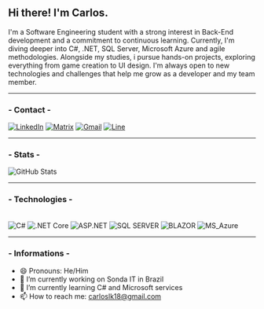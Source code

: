 <h2>Hi there! I'm Carlos.</h2>
<p>I'm a Software Engineering student with a strong interest in Back-End development and a commitment to continuous learning. Currently, I'm diving deeper into C#, .NET, SQL Server, Microsoft Azure and agile methodologies. Alongside my studies, i pursue hands-on projects, exploring everything from game creation to UI design. I'm always open to new technologies and challenges that help me grow as a developer and my team member.</p>

<hr>

<h3>- Contact -</h3>

[![LinkedIn](https://img.shields.io/badge/LinkedIn-0077B5?style=for-the-badge&logo=linkedin&logoColor=white)](https://www.linkedin.com/in/carlosbarbosa-dev/)
[![Matrix](https://img.shields.io/badge/matrix-000000?style=for-the-badge&logo=Matrix&logoColor=white)](https://carloslk18.github.io/Portfolio_CB/)
[![Gmail](https://img.shields.io/badge/Gmail-D14836?style=for-the-badge&logo=gmail&logoColor=white)](https://carloslk18.github.io/Portfolio_CB/)
[![Line](https://img.shields.io/badge/Line-00C300?style=for-the-badge&logo=line&logoColor=white)](https://carloslk18.github.io/Portfolio_CB/)

<hr>

<h3>- Stats -</h3>

![GitHub Stats](https://github-readme-streak-stats.herokuapp.com/?user=carloslk18&theme=dark&hide_border=true)

<hr>

<h3>- Technologies -</h3>
<div style="display: inline_block"><br/>
    <img align="center" alt="C#" src="https://img.shields.io/badge/C%23-239120?style=for-the-badge&logo=c-sharp&logoColor=white"/>
    <img align="center" src="https://img.shields.io/static/v1?label=&message=.NET+Core&color=%23512BD4&style=for-the-badge&logo=.net&logoColor=white" alt=".NET Core">
    <img align="center" alt="ASP.NET" src="https://img.shields.io/static/v1?label=&message=ASP.NET&color=%23E8E8E8&style=for-the-badge">
    <img align="center" src="https://img.shields.io/static/v1?label=&message=SQL+SERVER&color=%23EC1C24&style=for-the-badge" alt="SQL SERVER">
    <img align="center" src="https://img.shields.io/static/v1?label=&message=BLAZOR&color=white&style=for-the-badge&logo=blazor&logoColor=%23512BD4" alt="BLAZOR">
    <img align="center" alt="MS_Azure" src="https://img.shields.io/badge/Microsoft_Azure-0089D6?style=for-the-badge&logo=microsoft-azure&logoColor=white"/>
</div>

<hr>

<h3>- Informations -</h3>

- 😄 Pronouns: He/Him
- 🔭 I’m currently working on Sonda IT in Brazil
- 🌱 I’m currently learning C# and Microsoft services
- 📫 How to reach me: carloslk18@gmail.com
